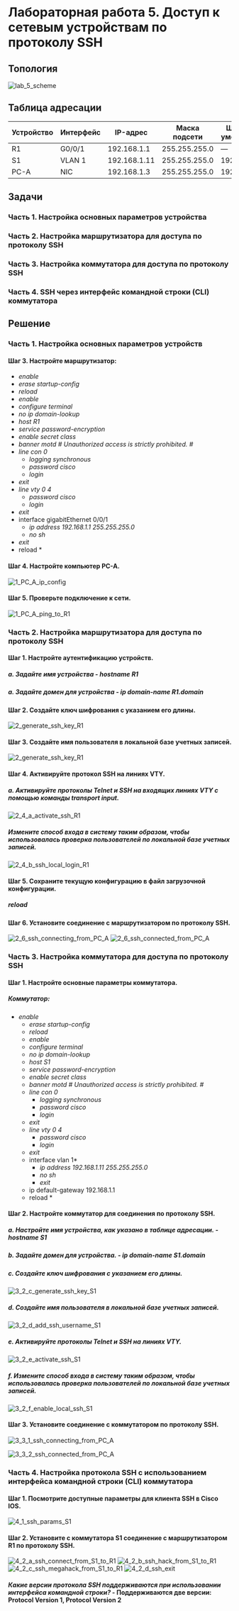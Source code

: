 # Лабораторная работа 5. Доступ к сетевым устройствам по протоколу SSH

## Топология
![lab_5_scheme](https://user-images.githubusercontent.com/18709313/114632978-63ff4c80-9cc8-11eb-981a-48c34ca4567b.png)


## Таблица адресации
Устройство | Интерфейс | IP-адрес | Маска подсети | Шлюз по умолчанию
------------ | ------------- | ------------- | ------------- | -------------
R1 | G0/0/1 | 192.168.1.1 | 255.255.255.0 | —
S1 | VLAN 1 | 192.168.1.11 | 255.255.255.0 | 192.168.1.1
PC-A | NIC | 192.168.1.3 | 255.255.255.0 | 192.168.1.1

## Задачи
### Часть 1. Настройка основных параметров устройства
### Часть 2. Настройка маршрутизатора для доступа по протоколу SSH
### Часть 3. Настройка коммутатора для доступа по протоколу SSH
### Часть 4. SSH через интерфейс командной строки (CLI) коммутатора


## Решение
### Часть 1. Настройка основных параметров устройств
#### Шаг 3. Настройте маршрутизатор:
 * *enable*
  * *erase startup-config*
  * *reload*
  * *enable*
  * *configure terminal*
  * *no ip domain-lookup*
  * *host R1*
  * *service password-encryption*
  * *enable secret class*
  * *banner motd #*
     *Unauthorized access is strictly prohibited. #* 
  * *line con 0*
    * *logging synchronous*
    * *password cisco*
    * *login*
  * *exit*
  * *line vty 0 4*
    * *password cisco*
    * *login*
  * *exit*
  * interface gigabitEthernet 0/0/1
    * *ip address 192.168.1.1 255.255.255.0*
    * *no sh*
  * *exit*
  * reload *
#### Шаг 4. Настройте компьютер PC-A.
![1_PC_A_ip_config](https://user-images.githubusercontent.com/18709313/114718582-1f91a200-9d04-11eb-9620-adcf398e7fd6.png)

#### Шаг 5. Проверьте подключение к сети.
![1_PC_A_ping_to_R1](https://user-images.githubusercontent.com/18709313/114718779-57004e80-9d04-11eb-9126-7eca0b30545f.png)

### Часть 2. Настройка маршрутизатора для доступа по протоколу SSH
#### Шаг 1. Настройте аутентификацию устройств.
##### *a. Задайте имя устройства* - hostname R1
##### *a. Задайте домен для устройства* - ip domain-name R1.domain

#### Шаг 2. Создайте ключ шифрования с указанием его длины.
![2_generate_ssh_key_R1](https://user-images.githubusercontent.com/18709313/114721237-c119f300-9d06-11eb-82d7-9eef0aef0b8d.png)

#### Шаг 3. Создайте имя пользователя в локальной базе учетных записей.
![2_generate_ssh_key_R1](https://user-images.githubusercontent.com/18709313/114722863-27534580-9d08-11eb-9b95-9c560b206cc7.png)

#### Шаг 4. Активируйте протокол SSH на линиях VTY.
##### *a. Активируйте протоколы Telnet и SSH на входящих линиях VTY с помощью команды transport input.*
![2_4_a_activate_ssh_R1](https://user-images.githubusercontent.com/18709313/114723467-acd6f580-9d08-11eb-887d-7792a6176efa.png)

##### *Измените способ входа в систему таким образом, чтобы использовалась проверка пользователей по локальной базе учетных записей.*
![2_4_b_ssh_local_login_R1](https://user-images.githubusercontent.com/18709313/114723832-fb848f80-9d08-11eb-98a4-1b561f2a5f2f.png)

#### Шаг 5. Сохраните текущую конфигурацию в файл загрузочной конфигурации.
##### reload

#### Шаг 6. Установите соединение с маршрутизатором по протоколу SSH.
![2_6_ssh_connecting_from_PC_A](https://user-images.githubusercontent.com/18709313/114724597-b7de5580-9d09-11eb-9aae-9fef8210915c.png)
![2_6_ssh_connected_from_PC_A](https://user-images.githubusercontent.com/18709313/114724604-ba40af80-9d09-11eb-9184-609f0bc6dc48.png)


### Часть 3. Настройка коммутатора для доступа по протоколу SSH
#### Шаг 1. Настройте основные параметры коммутатора.
##### Коммутатор:
* *enable*
  * *erase startup-config*
  * *reload*
  * *enable*
  * *configure terminal*
  * *no ip domain-lookup*
  * *host S1*
  * *service password-encryption*
  * *enable secret class*
  * *banner motd #*
     *Unauthorized access is strictly prohibited. #* 
  * *line con 0*
    * *logging synchronous*
    * *password cisco*
    * *login*
  * *exit*
  * *line vty 0 4*
    * *password cisco*
    * *login*
  * *exit*
  * interface vlan 1*
    * *ip address 192.168.1.11 255.255.255.0*
    * *no sh*
    * *exit*
  * ip default-gateway 192.168.1.1 
  * reload *

#### Шаг 2. Настройте коммутатор для соединения по протоколу SSH.
##### *a. Настройте имя устройства, как указано в таблице адресации.* - hostname S1

##### *b. Задайте домен для устройства.* - ip domain-name S1.domain

##### c. Создайте ключ шифрования с указанием его длины.
![3_2_c_generate_ssh_key_S1](https://user-images.githubusercontent.com/18709313/114736064-c7fb3280-9d13-11eb-9e7c-1c4f76a05955.png)

##### d. Создайте имя пользователя в локальной базе учетных записей.
![3_2_d_add_ssh_username_S1](https://user-images.githubusercontent.com/18709313/114736317-fd078500-9d13-11eb-91b8-3df92bdef108.png)

##### e. Активируйте протоколы Telnet и SSH на линиях VTY.
![3_2_e_activate_ssh_S1](https://user-images.githubusercontent.com/18709313/114736537-29230600-9d14-11eb-8000-80112b0b2480.png)

##### f. Измените способ входа в систему таким образом, чтобы использовалась проверка пользователей по локальной базе учетных записей.
![3_2_f_enable_local_ssh_S1](https://user-images.githubusercontent.com/18709313/114736695-4f48a600-9d14-11eb-98c2-8cd08cc21d19.png)

#### Шаг 3. Установите соединение с коммутатором по протоколу SSH.
![3_3_1_ssh_connecting_from_PC_A](https://user-images.githubusercontent.com/18709313/114737144-b9f9e180-9d14-11eb-9ffd-21906fc251e2.png)

![3_3_2_ssh_connected_from_PC_A](https://user-images.githubusercontent.com/18709313/114737167-bebe9580-9d14-11eb-81b7-1b77860efd28.png)


### Часть 4. Настройка протокола SSH с использованием интерфейса командной строки (CLI) коммутатора
#### Шаг 1. Посмотрите доступные параметры для клиента SSH в Cisco IOS.
![4_1_ssh_params_S1](https://user-images.githubusercontent.com/18709313/114738387-e9f5b480-9d15-11eb-97a1-b2b920287e00.png)

#### Шаг 2. Установите с коммутатора S1 соединение с маршрутизатором R1 по протоколу SSH.
![4_2_a_ssh_connect_from_S1_to_R1](https://user-images.githubusercontent.com/18709313/114738548-127dae80-9d16-11eb-8942-bc1acfd47fbf.png)
![4_2_b_ssh_hack_from_S1_to_R1](https://user-images.githubusercontent.com/18709313/114739274-ba937780-9d16-11eb-9330-fa0f3adee241.png)
![4_2_c_ssh_megahack_from_S1_to_R1](https://user-images.githubusercontent.com/18709313/114739290-bebf9500-9d16-11eb-8d0a-aac6c32e0c6d.png)
![4_2_d_ssh_exit](https://user-images.githubusercontent.com/18709313/114739313-c1ba8580-9d16-11eb-8131-0eabcae37b68.png)

#### *Какие версии протокола SSH поддерживаются при использовании интерфейса командной строки?* - Поддерживаются две версии: Protocol Version 1, Protocol Version 2
